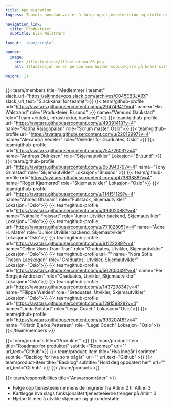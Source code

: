 ```yaml
---
title: App migration
Ingress: Teamets hovedansvar er å følge opp tjenesteeierne og støtte dem under migreringen til Altinn 3. 

navigation_link:
  title: Produkteier
  subtitle: Elin Walstrand

layout: 'team/single'

banner:
  image:
    src: /illustrations/illustration-03.png
    alt: Illustrasjon av en person som holder mobilskjerm på kneet sitt

weight: 11
---
```


{{< team/members title="Medlemmer i teamet" slack_url="https://altinndevops.slack.com/archives/C045EB3JA9X" slack_url_text="Slackkanal for teamet">}}
{{< team/github-profile url="https://avatars.githubusercontent.com/u/29474941?v=4" name="Elin Walstrand" role="Produkteier, Br.sund" >}}
name="Vemund Gaukstad" role="Team-arkitekt, infrastruktur, backend" >}}
{{< team/github-profile url="https://avatars.githubusercontent.com/u/49391418?v=4" name="Radha Rajagopalan" role="Scrum master, Oslo">}}
{{< team/github-profile url="https://avatars.githubusercontent.com/u/22012997?v=4" name="Alexandra Vedeler" role="Veileder for Graduates, Oslo" >}}
{{< team/github-profile url="https://avatars.githubusercontent.com/u/75472603?v=4" name="Andreas Didriksen" role="Skjemautvikler" Lokasjon="Br.sund" >}}
{{< team/github-profile url="https://avatars.githubusercontent.com/u/65394379?v=4" name="Tony Grimstad" role="Skjemautvikler" Lokasjon="Br.sund" >}}
{{< team/github-profile url="https://avatars.githubusercontent.com/u/47383888?v=4" name="Roger Kjærnsrød" role="Skjemautvikler" Lokasjon="Oslo">}}
{{< team/github-profile url="https://avatars.githubusercontent.com/u/114151129?v=4" name="Ahmed Ghanam" role="Fullstack, Skjemautvikler" Lokasjon="Oslo">}}
{{< team/github-profile url="https://avatars.githubusercontent.com/u/39302088?v=4" name="Nathalie Froissart" role="Junior Utvikler backend, Skjemautvikler" Lokasjon="Oslo">}}
{{< team/github-profile url="https://avatars.githubusercontent.com/u/77102805?v=4" name="Ådne H. Matre" role="Junior Utvikler backend, Skjemautvikler" Lokasjon="Oslo">}}
{{< team/github-profile url="https://avatars.githubusercontent.com/u/61122289?v=4" name="Celine Uyen Tram Tran" role="Graduates, Utvikler, Skjemautvikler" Lokasjon="Oslo">}}
{{< team/github-profile url="" name="Nora Sofie Thesen Laeskogen" role="Graduates, Utvikler, Skjemautvikler" Lokasjon="Oslo">}}
{{< team/github-profile url="https://avatars.githubusercontent.com/u/56260049?v=4" name="Per Bergsjø Andresen" role="Graduates, Utvikler, Skjemautvikler" Lokasjon="Oslo">}}
{{< team/github-profile url="https://avatars.githubusercontent.com/u/143729834?v=4" name="Filippa Walden" role="Graduates, Utvikler, Skjemautvikler" Lokasjon="Oslo">}}
{{< team/github-profile url="https://avatars.githubusercontent.com/u/128159828?v=4" name="Linda Solstad" role="Legal Coach" Lokasjon="Oslo">}}
{{< team/github-profile url="https://avatars.githubusercontent.com/u/99320748?v=4" name="Kristin Bjarke Pettersen" role="Legal Coach" Lokasjon="Oslo">}}
{{< /team/members >}}

{{< team/products title="Produkter" >}}
{{< team/product-item title="Roadmap for produktet" subtitle="Roadmap" url="" url_text="Github">}}
{{< team/product-item title="Hva inngår i sprinten" subtitle="Backlog for hva som pågår" url="" url_text="Github" >}}
{{< team/product-item title="Backlog" subtitle="Hold deg oppdatert her" url="" url_text="Github" >}}
{{< /team/products >}}

{{< team/responsibilities title="Ansvarsområder" >}}

- Følge opp tjenesteeierne mens de migrerer fra Altinn 2 til Altinn 3
- Kartlegge hva slags funksjonalitet tjenesteeierne trenger på Altinn 3
- Hjelpe til med å utvikle skjemaer og gi kundestøtte

